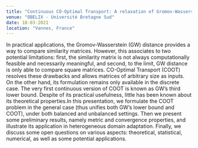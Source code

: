 ```yaml
---
title: "Continuous CO-Optimal Transport: A relaxation of Gromov-Wasserstein distance"
venue: "OBELIX - Université Bretagne Sud"
date: 18-03-2021
location: "Vannes, France"
---
```


In practical applications, the Gromov-Wasserstein (GW) distance provides a way to compare similarity matrices. However, this associates to two potential limitations: first, the similarity matrix is not always computationally feasible and necessarily meaningful, and second, to the limit, GW distance is only able to compare square matrices. CO-Optimal Transport (COOT) resolves these drawbacks and allows matrices of arbitrary size as inputs. On the other hand, its formulation remains only available in the discrete case. The very first continuous version of COOT is known as GW’s third lower bound. Despite of its practical usefulness, little has been known about its theoretical properties.In this presentation, we formulate the COOT problem in the general case (thus unifies both GW’s lower bound and COOT), under both balanced and unbalanced settings. Then we present some preliminary results, namely metric and convergence properties, and illustrate its application in heterogeneous domain adaptation. Finally, we discuss some open questions on various aspects: theoretical, statistical, numerical, as well as some potential applications.
